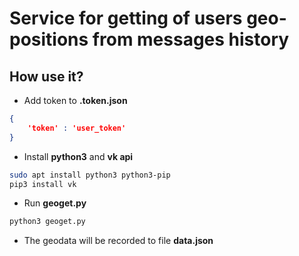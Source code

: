 # Service for getting of users geo-positions from messages history

## How use it?

* Add token to **.token.json**

```json
{
	'token' : 'user_token'
}
```

* Install **python3** and **vk api**

```bash
sudo apt install python3 python3-pip
pip3 install vk
```

* Run **geoget.py**

```bash
python3 geoget.py
```

* The geodata will be recorded to file **data.json**

